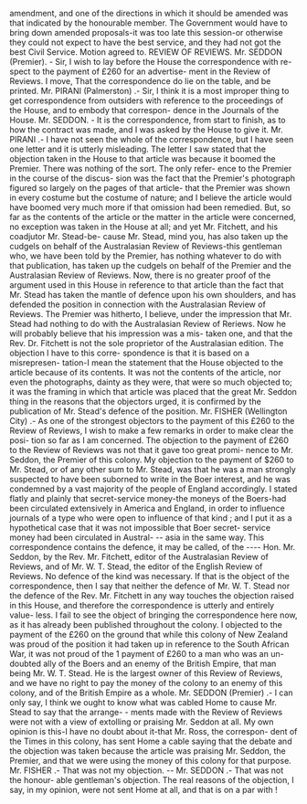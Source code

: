 amendment, and one of the directions in which it should be amended was that indicated by the honourable member. The Government would have to bring down amended proposals-it was too late this session-or otherwise they could not expect to have the best service, and they had not got the best Civil Service. Motion agreed to. REVIEW OF REVIEWS. Mr. SEDDON (Premier). - Sir, I wish to lay before the House the correspondence with re- spect to the payment of £260 for an advertise- ment in the Review of Reviews. I move, That the correspondence do lie on the table, and be printed. Mr. PIRANI (Palmerston) .- Sir, I think it is a most improper thing to get correspondence from outsiders with reference to the proceedings of the House, and to embody that correspon- dence in the Journals of the House. Mr. SEDDON. - It is the correspondence, from start to finish, as to how the contract was made, and I was asked by the House to give it. Mr. PIRANI .- I have not seen the whole of the correspondence, but I have seen one letter and it is utterly misleading. The letter I saw stated that the objection taken in the House to that article was because it boomed the Premier. There was nothing of the sort. The only refer- ence to the Premier in the course of the discus- sion was the fact that the Premier's photograph figured so largely on the pages of that article- that the Premier was shown in every costume but the costume of nature; and I believe the article would have boomed very much more if that omission had been remedied. But, so far as the contents of the article or the matter in the article were concerned, no exception was taken in the House at all; and yet Mr. Fitchett, and his coadjutor Mr. Stead-be- cause Mr. Stead, mind you, has also taken up the cudgels on behalf of the Australasian Review of Reviews-this gentleman who, we have been told by the Premier, has nothing whatever to do with that publication, has taken up the cudgels on behalf of the Premier and the Australasian Review of Reviews. Now, there is no greater proof of the argument used in this House in reference to that article than the fact that Mr. Stead has taken the mantle of defence upon his own shoulders, and has defended the position in connection with the Australasian Review of Reviews. The Premier was hitherto, I believe, under the impression that Mr. Stead had nothing to do with the Australasian Review of Reriews. Now he will probably believe that his impression was a mis- taken one, and that the Rev. Dr. Fitchett is not the sole proprietor of the Australasian edition. The objection I have to this corre- spondence is that it is based on a misrepresen- tation-I mean the statement that the House objected to the article because of its contents. It was not the contents of the article, nor even the photographs, dainty as they were, that were so much objected to; it was the framing in which that article was placed that the great Mr. Seddon thing in the reasons that the objectors urged, it is confirmed by the publication of Mr. Stead's defence of the position. Mr. FISHER (Wellington City) .- As one of the strongest objectors to the payment of this £260 to the Review of Reviews, I wish to make a few remarks in order to make clear the posi- tion so far as I am concerned. The objection to the payment of £260 to the Review of Reviews was not that it gave too great promi- nence to Mr. Seddon, the Premier of this colony. My objection to the payment of $260 to Mr. Stead, or of any other sum to Mr. Stead, was that he was a man strongly suspected to have been suborned to write in the Boer interest, and he was condemned by a vast majority of the people of England accordingly. I stated flatly and plainly that secret-service money-the moneys of the Boers-had been circulated extensively in America and England, in order to influence journals of a type who were open to influence of that kind ; and I put it as a hypothetical case that it was not impossible that Boer secret- service money had been circulated in Austral- \-- asia in the same way. This correspondence contains the defence, it may be called, of the \---- Hon. Mr. Seddon, by the Rev. Mr. Fitchett, editor of the Australasian Review of Reviews, and of Mr. W. T. Stead, the editor of the English Review of Reviews. No defence of the kind was necessary. If that is the object of the correspondence, then I say that neither the defence of Mr. W. T. Stead nor the defence of the Rev. Mr. Fitchett in any way touches the objection raised in this House, and therefore the correspondence is utterly and entirely value- less. I fail to see the object of bringing the correspondence here now, as it has already been published throughout the colony. I objected to the payment of the £260 on the ground that while this colony of New Zealand was proud of the position it had taken up in reference to the South African War, it was not proud of the 1 payment of £260 to a man who was an un- doubted ally of the Boers and an enemy of the British Empire, that man being Mr. W. T. Stead. He is the largest owner of this Review of Reviews, and we have no right to pay the money of the colony to an enemy of this colony, and of the British Empire as a whole. Mr. SEDDON (Premier) .- I can only say, I think we ought to know what was cabled Home to cause Mr. Stead to say that the arrange- \- ments made with the Review of Reviews were not with a view of extolling or praising Mr. Seddon at all. My own opinion is this-I have no doubt about it-that Mr. Ross, the correspon- dent of the Times in this colony, has sent Home a cable saying that the debate and the objection was taken because the article was praising Mr. Seddon, the Premier, and that we were using the money of this colony for that purpose. Mr. FISHER .- That was not my objection. \-- Mr. SEDDON .- That was not the honour- able gentleman's objection. The real reasons of the objection, I say, in my opinion, were not sent Home at all, and that is on a par with ! 